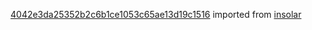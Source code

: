 [4042e3da25352b2c6b1ce1053c65ae13d19c1516](https://github.com/insolar/insolar/commit/4042e3da25352b2c6b1ce1053c65ae13d19c1516) imported from [insolar](https://github.com/insolar/insolar)

